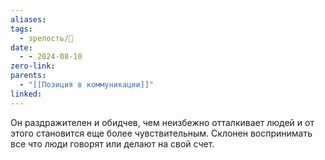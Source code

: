 ```yaml
---
aliases: 
tags:
  - зрелость/🌱
date:
  - - 2024-08-10
zero-link: 
parents:
  - "[[Позиция в коммуникации]]"
linked:
---
```

Он раздражителен и обидчев, чем неизбежно отталкивает людей и от этого становится еще более чувствительным. Склонен воспринимать все что люди говорят или делают на свой счет.